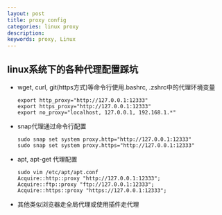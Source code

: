 ```yaml
---
layout: post
title: proxy config
categories: linux proxy
description: 
keywords: proxy, Linux
---
```


## linux系统下的各种代理配置踩坑

- wget, curl, git(https方式)等命令行使用.bashrc, .zshrc中的代理环境变量

  ```shell
  export http_proxy="http://127.0.0.1:12333"
  export https_proxy="http://127.0.0.1:12333"
  export no_proxy="localhost, 127.0.0.1, 192.168.1.*"
  ```

- snap代理通过命令行配置
  
  ```shell
  sudo snap set system proxy.http="http://127.0.0.1:12333"
  sudo snap set system proxy.https="http://127.0.0.1:12333"
  ```

- apt, apt-get 代理配置
  
  ```shell
  sudo vim /etc/apt/apt.conf
  Acquire::http::proxy "http://127.0.0.1:12333";
  Acquire::ftp::proxy "ftp://127.0.0.1:12333";
  Acquire::https::proxy "https://127.0.0.1:12333";
  ```

- 其他类似浏览器走全局代理或使用插件走代理
